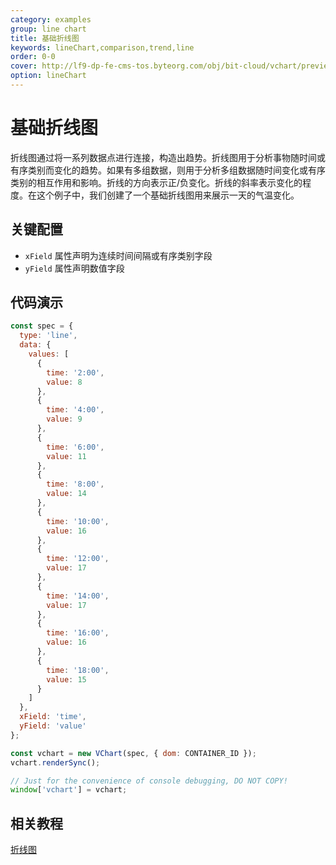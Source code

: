 ```yaml
---
category: examples
group: line chart
title: 基础折线图
keywords: lineChart,comparison,trend,line
order: 0-0
cover: http://lf9-dp-fe-cms-tos.byteorg.com/obj/bit-cloud/vchart/preview/line-chart/basic-line.png
option: lineChart
---
```


# 基础折线图

折线图通过将一系列数据点进行连接，构造出趋势。折线图用于分析事物随时间或有序类别而变化的趋势。如果有多组数据，则用于分析多组数据随时间变化或有序类别的相互作用和影响。折线的方向表示正/负变化。折线的斜率表示变化的程度。在这个例子中，我们创建了一个基础折线图用来展示一天的气温变化。

## 关键配置

- `xField` 属性声明为连续时间间隔或有序类别字段
- `yField` 属性声明数值字段

## 代码演示

```javascript livedemo
const spec = {
  type: 'line',
  data: {
    values: [
      {
        time: '2:00',
        value: 8
      },
      {
        time: '4:00',
        value: 9
      },
      {
        time: '6:00',
        value: 11
      },
      {
        time: '8:00',
        value: 14
      },
      {
        time: '10:00',
        value: 16
      },
      {
        time: '12:00',
        value: 17
      },
      {
        time: '14:00',
        value: 17
      },
      {
        time: '16:00',
        value: 16
      },
      {
        time: '18:00',
        value: 15
      }
    ]
  },
  xField: 'time',
  yField: 'value'
};

const vchart = new VChart(spec, { dom: CONTAINER_ID });
vchart.renderSync();

// Just for the convenience of console debugging, DO NOT COPY!
window['vchart'] = vchart;
```

## 相关教程

[折线图](link)

